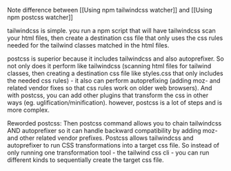 Note difference between [[Using npm tailwindcss watcher]] and [[Using npm postcss watcher]]

tailwindcss is simple. you run a npm script that will have tailwindcss scan your html files, then create a destination css file that only uses the css rules needed for the tailwind classes matched in the html files.

postcss is superior because it includes tailwindcss and also autoprefixer. So not only does it perform like tailwindcss (scanning html files for tailwind classes, then creating a destination css file like styles.css that only includes the needed css rules) - it also can perform autoprefixing (adding moz- and related vendor fixes so that css rules work on older web browsers). And with postcss, you can add other plugins that transform the css in other ways (eg. uglification/minification). however, postcss is a lot of steps and is more complex.

Reworded postcss:
Then postcss command allows you to chain tailwindcss AND autoprefixer so it can handle backward compatibility by adding moz- and other related vendor prefixes. Postcss allows tailwindcss and autoprefixer to run CSS transformations into a target css file. So instead of only running one transformation tool - the tailwind css cli - you can run different kinds to sequentially create the target css file.
